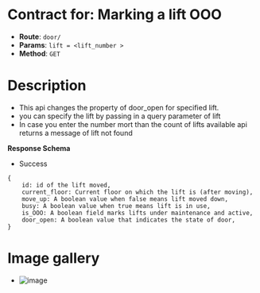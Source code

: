 # Contract for: Marking a lift OOO

- **Route**: `door/`
- **Params**: `lift = <lift_number >`
- **Method**: `GET`

# Description

- This api changes the property of door_open for specified lift.
- you can specify the lift by passing in a query parameter of lift
- In case you enter the number mort than the count of lifts available api returns a message of lift not found

**Response Schema**

- Success

```
{
    id: id of the lift moved,
    current_floor: Current floor on which the lift is (after moving),
    move_up: A boolean value when false means lift moved down,
    busy: A boolean value when true means lift is in use,
    is_OOO: A boolean field marks lifts under maintenance and active,
    door_open: A boolean value that indicates the state of door,
}
```

# Image gallery

- ![image](https://user-images.githubusercontent.com/57758447/222748033-ceadac92-a007-4ff3-83e6-100f543f51ad.png)
